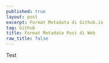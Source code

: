 ```yaml
---
published: true
layout: post
excerpt: Format Metadata di Github.io
tag: Github
title: Format Metadata Post di Web
raw_title: false
---
```

Test
